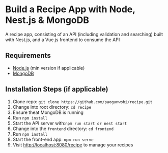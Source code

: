 # Build a Recipe App with Node, Nest.js & MongoDB

A recipe app, consisting of an API (including validation and searching) built with Nest.js, and a Vue.js frontend to consume the API

## Requirements

* [Node.js](http://nodejs.org/) (min version if applicable)  
* [MongoDB](https://www.mongodb.org/)

## Installation Steps (if applicable)

1. Clone repo: `git clone https://github.com/paogunwobi/recipe.git`
2. Change into root directory: `cd recipe`
3. Ensure theat MongoDB is running
4. Run `npm install`
5. Start the API server with:`npm run start or nest start`
6. Change into the `frontend` directory: `cd frontend`
7. Run `npm install`
8. Start the front-end app: `npm run serve`
9. Visit [http://localhost:8080/recipe](http://localhost:8080/recipe) to manage your recipes
